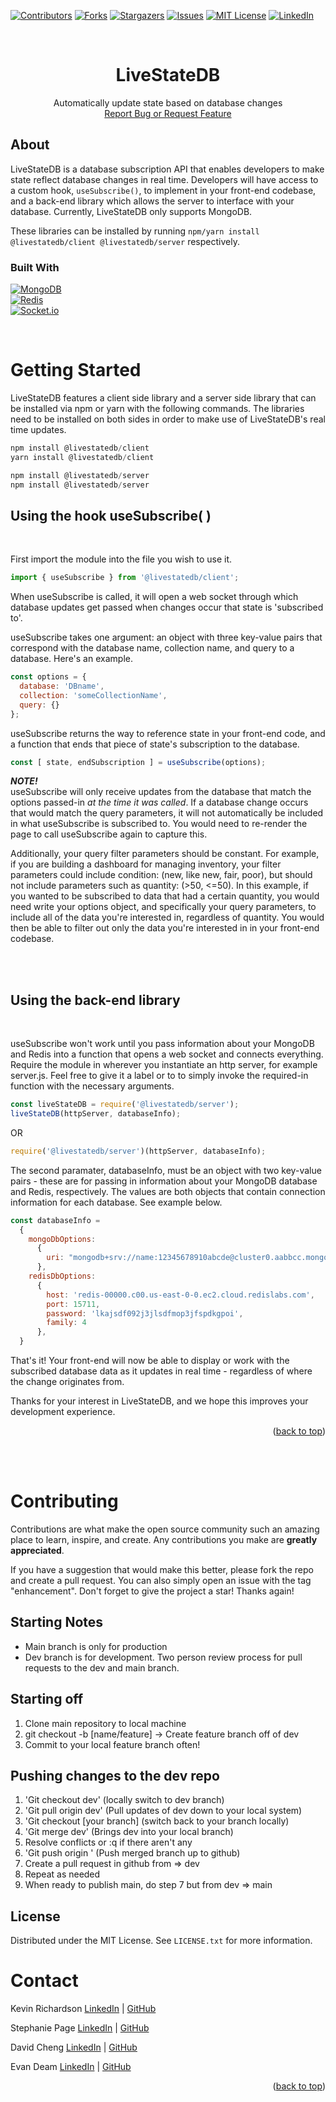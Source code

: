 <!-- Improved compatibility of back to top link: See: https://github.com/othneildrew/Best-README-Template/pull/73 -->

<a name="readme-top"></a>

<!-- PROJECT SHIELDS -->
<!--
*** I'm using markdown "reference style" links for readability.
*** Reference links are enclosed in brackets [ ] instead of parentheses ( ).
*** See the bottom of this document for the declaration of the reference variables
*** for contributors-url, forks-url, etc. This is an optional, concise syntax you may use.
*** https://www.markdownguide.org/basic-syntax/#reference-style-links
-->

[![Contributors][contributors-shield]][contributors-url]
[![Forks][forks-shield]][forks-url]
[![Stargazers][stars-shield]][stars-url]
[![Issues][issues-shield]][issues-url]
[![MIT License][license-shield]][license-url]
[![LinkedIn][linkedin-shield]][linkedin-url]

<!-- PROJECT LOGO -->
<br />
<div align="center">
  <a href="https://github.com/oslabs-beta/LiveStateDB">
    <!-- <img src="images/logo.png" alt="Logo" width="80" height="80"> -->
  </a>

  <h1 align="center">LiveStateDB</h1>

  <p align="center">
    Automatically update state based on database changes
    <br />
    <!-- <a href="https://github.com/oslabs-beta/LiveStateDB">View Demo</a>
    · -->
    <a href="https://github.com/oslabs-beta/LiveStateDB/issues">Report Bug or Request Feature</a>
  </p>
</div>

## About

<!-- [![Product Name Screen Shot][product-screenshot]](https://example.com) -->

LiveStateDB is a database subscription API that enables developers to make state reflect database changes in real time. Developers will have access to a custom hook, ```useSubscribe()```, to implement in your front-end codebase, and a back-end library which allows the server to interface with your database. Currently, LiveStateDB only supports MongoDB.

These libraries can be installed by running ```npm/yarn install @livestatedb/client @livestatedb/server``` respectively.

### Built With

[![MongoDB][MongoDB]][MongoDB-url]<br>
[![Redis][Redis]][Redis-url]<br>
[![Socket.io][Socket.io]][Socket.io-url]<br>

<br>

# Getting Started

LiveStateDB features a client side library and a server side library that can be installed via npm or yarn with the following commands. The libraries need to be installed on both sides in order to make use of LiveStateDB's real time updates.

```js
npm install @livestatedb/client
yarn install @livestatedb/client

npm install @livestatedb/server
npm install @livestatedb/server
```

## Using the hook useSubscribe( )

<br>

First import the module into the file you wish to use it.

```js
import { useSubscribe } from '@livestatedb/client';
```

When useSubscribe is called, it will open a web socket through which database updates get passed when changes occur that state is 'subscribed to'.

useSubscribe takes one argument: an object with three key-value pairs that correspond with the database name, collection name, and query to a database. Here's an example.

```js
const options = {
  database: 'DBname',
  collection: 'someCollectionName',
  query: {}
};
```

useSubscribe returns the way to reference state in your front-end code, and a function that ends that piece of state's subscription to the database.

```js
const [ state, endSubscription ] = useSubscribe(options);
```

_**NOTE!**_<br>
useSubscribe will only receive updates from the database that match the options passed-in _at the time it was called_. If a database change occurs that would match the query parameters, it will not automatically be included in what useSubscribe is subscribed to. You would need to re-render the page to call useSubscribe again to capture this.

Additionally, your query filter parameters should be constant. For example, if you are building a dashboard for managing inventory, your filter parameters could include condition: (new, like new, fair, poor), but should not include parameters such as quantity: (>50, <=50). In this example, if you wanted to be subscribed to data that had a certain quantity, you would need write your options object, and specifically your query parameters, to include all of the data you're interested in, regardless of quantity. You would then be able to filter out only the data you're interested in in your front-end codebase.

<br>
<br>

## Using the back-end library

<br>

useSubscribe won't work until you pass information about your MongoDB and Redis into a function that opens a web socket and connects everything. Require the module in wherever you instantiate an http server, for example server.js. Feel free to give it a label or to to simply invoke the required-in function with the necessary arguments.

```js
const liveStateDB = require('@livestatedb/server');
liveStateDB(httpServer, databaseInfo);
```
OR
```js
require('@livestatedb/server')(httpServer, databaseInfo);
```

The second paramater, databaseInfo, must be an object with two key-value pairs - these are for passing in information about your MongoDB database and Redis, respectively. The values are both objects that contain connection information for each database. See example below.

```js
const databaseInfo = 
  {
    mongoDbOptions: 
      {
        uri: "mongodb+srv://name:12345678910abcde@cluster0.aabbcc.mongodb.net/?retryWrites=true&w=majority"
      },
    redisDbOptions: 
      {
        host: 'redis-00000.c00.us-east-0-0.ec2.cloud.redislabs.com', 
        port: 15711, 
        password: 'lkajsdf092j3jlsdfmop3jfspdkgpoi',
        family: 4
      },
  }
```

That's it! Your front-end will now be able to display or work with the subscribed database data as it updates in real time - regardless of where the change originates from.

Thanks for your interest in LiveStateDB, and we hope this improves your development experience.

<p align="right">(<a href="#readme-top">back to top</a>)</p>

<br>
<br>

# Contributing

Contributions are what make the open source community such an amazing place to learn, inspire, and create. Any contributions you make are **greatly appreciated**.

If you have a suggestion that would make this better, please fork the repo and create a pull request. You can also simply open an issue with the tag "enhancement".
Don't forget to give the project a star! Thanks again!

## Starting Notes
- Main branch is only for production
- Dev branch is for development. Two person review process for pull requests to the dev and main branch.

## Starting off
1. Clone main repository to local machine
2. git checkout -b [name/feature] -> Create feature branch off of dev
3. Commit to your local feature branch often!

## Pushing changes to the dev repo
1. 'Git checkout dev' (locally switch to dev branch)
2. 'Git pull origin dev' (Pull updates of dev down to your local system)
3. 'Git checkout [your branch] (switch back to your branch locally)
4. 'Git merge dev' (Brings dev into your local branch)
5. Resolve conflicts or :q if there aren't any
6. 'Git push origin <your branch>' (Push merged branch up to github)
7. Create a pull request in github from <your branch> => dev
8. Repeat as needed
9. When ready to publish main, do step 7 but from dev => main

<!-- USAGE EXAMPLES -->
<!-- ## Usage

Use this space to show useful examples of how a project can be used. Additional screenshots, code examples and demos work well in this space. You may also link to more resources.

_For more examples, please refer to the [Documentation](https://example.com)_

<p align="right">(<a href="#readme-top">back to top</a>)</p>
 -->

## License

Distributed under the MIT License. See `LICENSE.txt` for more information.

# Contact

<p>Kevin Richardson <a href="https://www.linkedin.com/in/kevinalexrichardson/">LinkedIn</a> | <a href="https://github.com/karcodes1">GitHub</a></p>
<p>Stephanie Page <a href="https://www.linkedin.com/in/stephanie-page-atx/">LinkedIn</a> | <a href="https://github.com/vividvoltage">GitHub</a></p>
<p>David Cheng <a href="https://www.linkedin.com/in/davidzcheng/">LinkedIn</a> | <a href="https://github.com/DavidZCheng">GitHub</a></p>
<p>Evan Deam <a href="https://www.linkedin.com/in/evandeam/">LinkedIn</a> | <a href="https://github.com/evandeam">GitHub</a></p>

<p align="right">(<a href="#readme-top">back to top</a>)</p>

<!-- ACKNOWLEDGMENTS -->
<!-- ## Acknowledgments

Use this space to list resources you find helpful and would like to give credit to. I've included a few of my favorites to kick things off!

* [Choose an Open Source License](https://choosealicense.com)
* [GitHub Emoji Cheat Sheet](https://www.webpagefx.com/tools/emoji-cheat-sheet)
* [Malven's Flexbox Cheatsheet](https://flexbox.malven.co/)
* [Malven's Grid Cheatsheet](https://grid.malven.co/)
* [Img Shields](https://shields.io)
* [GitHub Pages](https://pages.github.com)
* [Font Awesome](https://fontawesome.com)
* [React Icons](https://react-icons.github.io/react-icons/search)

<p align="right">(<a href="#readme-top">back to top</a>)</p> -->

<!-- MARKDOWN LINKS & IMAGES -->
<!-- https://www.markdownguide.org/basic-syntax/#reference-style-links -->
[contributors-shield]: https://img.shields.io/github/contributors/oslabs-beta/LiveStateDB?style=for-the-badge
[contributors-url]: https://github.com/oslabs-beta/LiveStateDB/graphs/contributors

[forks-shield]: https://img.shields.io/github/forks/oslabs-beta/LiveStateDB?style=for-the-badge
[forks-url]: https://github.com/oslabs-beta/LiveStateDB/network/members

[stars-shield]: https://img.shields.io/github/stars/oslabs-beta/LiveStateDB?style=for-the-badge
[stars-url]: https://github.com/oslabs-beta/LiveStateDB/stargazers

[issues-shield]: https://img.shields.io/github/issues/oslabs-beta/LiveStateDB?style=for-the-badge
[issues-url]: https://github.com/oslabs-beta/LiveStateDB/issues

[license-shield]: https://img.shields.io/github/license/oslabs-beta/LiveStateDB?style=for-the-badge
[license-url]: https://github.com/oslabs-beta/LiveStateDB/blob/master/LICENSE.txt

[linkedin-shield]: https://img.shields.io/badge/-LinkedIn-black.svg?style=for-the-badge&logo=linkedin&colorB=555
[linkedin-url]: https://www.linkedin.com/company/livestatedb/about/?viewAsMember=true

[product-screenshot]: images/screeenshot2.png

<!-- Library oof badges -->
[Next.js]: https://img.shields.io/badge/next.js-000000?style=for-the-badge&logo=nextdotjs&logoColor=white
[Next-url]: https://nextjs.org/
[Vue.js]: https://img.shields.io/badge/Vue.js-35495E?style=for-the-badge&logo=vuedotjs&logoColor=4FC08D
[Vue-url]: https://vuejs.org/
[Angular.io]: https://img.shields.io/badge/Angular-DD0031?style=for-the-badge&logo=angular&logoColor=white
[Angular-url]: https://angular.io/
[Svelte.dev]: https://img.shields.io/badge/Svelte-4A4A55?style=for-the-badge&logo=svelte&logoColor=FF3E00
[Svelte-url]: https://svelte.dev/
[Laravel.com]: https://img.shields.io/badge/Laravel-FF2D20?style=for-the-badge&logo=laravel&logoColor=white
[Laravel-url]: https://laravel.com
[Bootstrap.com]: https://img.shields.io/badge/Bootstrap-563D7C?style=for-the-badge&logo=bootstrap&logoColor=white
[Bootstrap-url]: https://getbootstrap.com
[JQuery.com]: https://img.shields.io/badge/jQuery-0769AD?style=for-the-badge&logo=jquery&logoColor=white
[JQuery-url]: https://jquery.com 

[React.js]: https://img.shields.io/badge/React-20232A?style=for-the-badge&logo=react&logoColor=61DAFB
[React-url]: https://reactjs.org/
[ReactRouter]: https://img.shields.io/badge/React_Router-CA4245?style=for-the-badge&logo=react-router&logoColor=white
[MongoDB]: https://img.shields.io/badge/MongoDB-4EA94B?style=for-the-badge&logo=mongodb&logoColor=white
[MongoDB-url]: https://www.mongodb.com/
[ElephantSQL]: https://img.shields.io/badge/PostgreSQL-316192?style=for-the-badge&logo=postgresql&logoColor=white
[ElephantSQL-url]: https://www.elephantsql.com/
[Webpack]: https://img.shields.io/badge/webpack-%238DD6F9.svg?style=for-the-badge&logo=webpack&logoColor=black
[Webpack-url]: https://webpack.js.org/plugins/html-webpack-plugin/
[Redis]: https://img.shields.io/badge/-Redis-DC382D?style=for-the-badge&logo=redis&logoColor=white
[Redis-url]: https://redis.io/
[Socket.io]: https://img.shields.io/badge/-Socket.io-010101?style=for-the-badge&logo=Socket.io&logoColor=white
[Socket.io-url]: https://socket.io/
